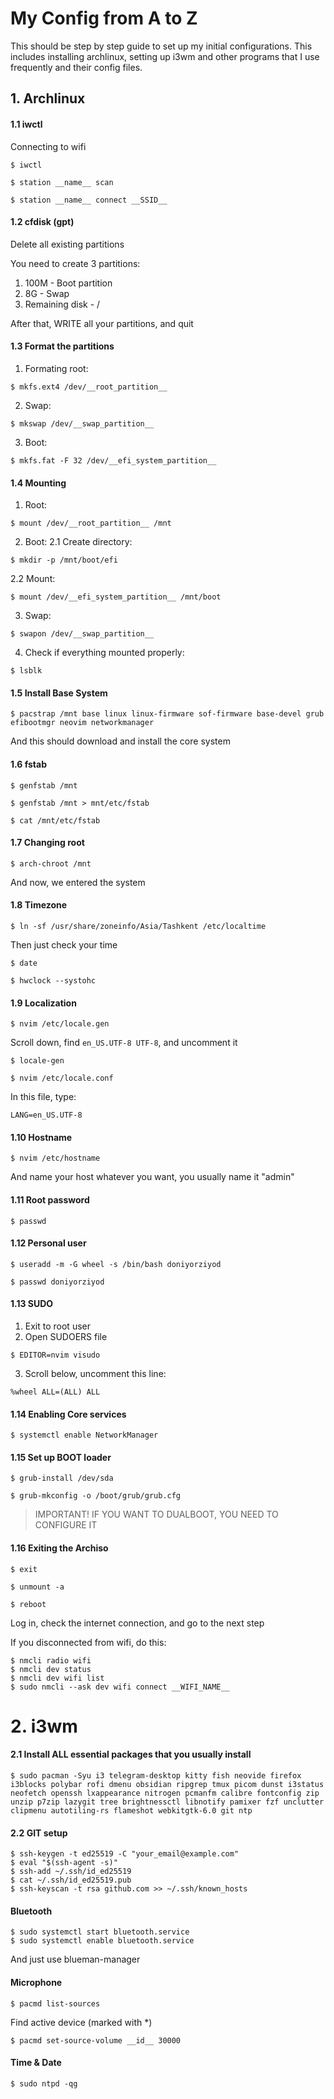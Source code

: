 # My Config from A to Z
This should be step by step guide to set up my initial configurations. This includes installing archlinux, setting up i3wm and other programs that I use frequently and their config files.

## 1. Archlinux
#### 1.1 iwctl
Connecting to wifi
```shell
$ iwctl
```

```shell
$ station __name__ scan
```

```shell
$ station __name__ connect __SSID__
```
#### 1.2 cfdisk (gpt)
Delete all existing partitions

You need to create 3 partitions:
1. 100M - Boot partition
2. 8G - Swap
3. Remaining disk - /

After that, WRITE all your partitions, and quit

#### 1.3 Format the partitions
1. Formating root:
```shell
$ mkfs.ext4 /dev/__root_partition__
```
2. Swap:
```shell
$ mkswap /dev/__swap_partition__
```
3. Boot:
```shell
$ mkfs.fat -F 32 /dev/__efi_system_partition__
```

#### 1.4 Mounting
1. Root:
```shell
$ mount /dev/__root_partition__ /mnt
```

2. Boot:
2.1 Create directory:
```shell
$ mkdir -p /mnt/boot/efi
```
2.2 Mount:
```shell
$ mount /dev/__efi_system_partition__ /mnt/boot
```
3. Swap:
```shell
$ swapon /dev/__swap_partition__
```

4. Check if everything mounted properly:
```shell
$ lsblk
```

#### 1.5 Install Base System
```shell
$ pacstrap /mnt base linux linux-firmware sof-firmware base-devel grub efibootmgr neovim networkmanager
```

And this should download and install the core system

#### 1.6 fstab
```shell
$ genfstab /mnt
```

```shell
$ genfstab /mnt > mnt/etc/fstab
```

```shell
$ cat /mnt/etc/fstab
```

#### 1.7 Changing root
```shell
$ arch-chroot /mnt
```

And now, we entered the system

#### 1.8 Timezone
```shell
$ ln -sf /usr/share/zoneinfo/Asia/Tashkent /etc/localtime
```

Then just check your time
```shell
$ date
```

```shell
$ hwclock --systohc
```

#### 1.9 Localization
```shell
$ nvim /etc/locale.gen
```

Scroll down, find ```en_US.UTF-8 UTF-8```, and uncomment it

```shell
$ locale-gen
```

``` shell
$ nvim /etc/locale.conf
```

In this file, type:

```LANG=en_US.UTF-8```

#### 1.10 Hostname
```shell
$ nvim /etc/hostname
```
And name your host whatever you want, you usually name it "admin"

#### 1.11 Root password
```shell
$ passwd
```

#### 1.12 Personal user
```shell
$ useradd -m -G wheel -s /bin/bash doniyorziyod
```

```shell
$ passwd doniyorziyod
```

#### 1.13 SUDO
1. Exit to root user
2. Open SUDOERS file
```shell
$ EDITOR=nvim visudo
```
3. Scroll below, uncomment this line:

```%wheel ALL=(ALL) ALL```

#### 1.14 Enabling Core services
```shell
$ systemctl enable NetworkManager
```

#### 1.15 Set up BOOT loader
```shell
$ grub-install /dev/sda
```

```shell
$ grub-mkconfig -o /boot/grub/grub.cfg
```

> IMPORTANT! IF YOU WANT TO DUALBOOT, YOU NEED TO CONFIGURE IT

#### 1.16 Exiting the Archiso
```shell
$ exit
```
```shell
$ unmount -a
```
```shell
$ reboot
```

Log in, check the internet connection, and go to the next step

If you disconnected from wifi, do this:
```shell
$ nmcli radio wifi
$ nmcli dev status
$ nmcli dev wifi list
$ sudo nmcli --ask dev wifi connect __WIFI_NAME__
```

# 2. i3wm
#### 2.1 Install ALL essential packages that you usually install
```shell
$ sudo pacman -Syu i3 telegram-desktop kitty fish neovide firefox i3blocks polybar rofi dmenu obsidian ripgrep tmux picom dunst i3status neofetch openssh lxappearance nitrogen pcmanfm calibre fontconfig zip unzip p7zip lazygit tree brightnessctl libnotify pamixer fzf unclutter clipmenu autotiling-rs flameshot webkitgtk-6.0 git ntp
```

#### 2.2 GIT setup
```shell
$ ssh-keygen -t ed25519 -C "your_email@example.com"
$ eval "$(ssh-agent -s)"
$ ssh-add ~/.ssh/id_ed25519
$ cat ~/.ssh/id_ed25519.pub
$ ssh-keyscan -t rsa github.com >> ~/.ssh/known_hosts
```

#### Bluetooth
```shell
$ sudo systemctl start bluetooth.service
$ sudo systemctl enable bluetooth.service
```
And just use blueman-manager

#### Microphone
```shell
$ pacmd list-sources
```
Find active device (marked with *)

```shell
$ pacmd set-source-volume __id__ 30000
```

#### Time & Date
```shell
$ sudo ntpd -qg
```
